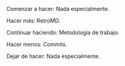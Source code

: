 Comenzar a hacer: Nada especialmente.

Hacer más: RetroMD.

Continuar haciendo: Metodología de trabajo.

Hacer menos: Commits.

Dejar de hacer:  Nada especialmente. 